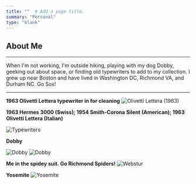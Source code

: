 ```yaml
---
title: ""  # Add a page title.
summary: "Personal"
type: "blank"  
---
```


## About Me

***

When I'm not working, I'm outside hiking, playing with my dog Dobby, geeking out about space, or finding old typewriters to add to my collection. I grew up near Boston and have lived in Washington DC, Richmond VA, and Durham NC. Go Sox!

***

**1963 Olivetti Lettera typewriter in for cleaning**
![Olivetti Lettera (1963)](/olivetti_lettera_1963.jpeg)

**1963 Hermes 3000 (Swiss); 1954 Smith-Corona Silent (American); 1963 Olivetti Lettera (Italian)**

![Typewriters](/typewriters.jpeg)

**Dobby**
 
![Dobby](/dobby.jpeg)
![Dobby](/dobby_lake.JPG)

**Me in the spidey suit. Go Richmond Spiders!**
![Webstur](/webstur.jpeg)
  
**Yosemite**
![Yosemite](/yosemite.jpeg)









